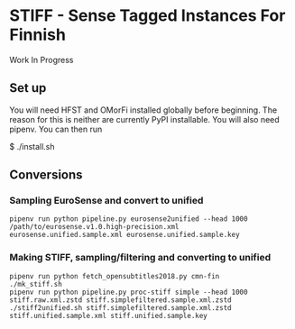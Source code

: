 # STIFF - Sense Tagged Instances For Finnish

Work In Progress

## Set up

You will need HFST and OMorFi installed globally before beginning. The reason
for this is neither are currently PyPI installable. You will also need pipenv.
You can then run

  $ ./install.sh

## Conversions

### Sampling EuroSense and convert to unified

    pipenv run python pipeline.py eurosense2unified --head 1000 /path/to/eurosense.v1.0.high-precision.xml eurosense.unified.sample.xml eurosense.unified.sample.key

### Making STIFF, sampling/filtering and converting to unified

    pipenv run python fetch_opensubtitles2018.py cmn-fin
    ./mk_stiff.sh
    pipenv run python pipeline.py proc-stiff simple --head 1000 stiff.raw.xml.zstd stiff.simplefiltered.sample.xml.zstd
    ./stiff2unified.sh stiff.simplefiltered.sample.xml.zstd stiff.unified.sample.xml stiff.unified.sample.key

